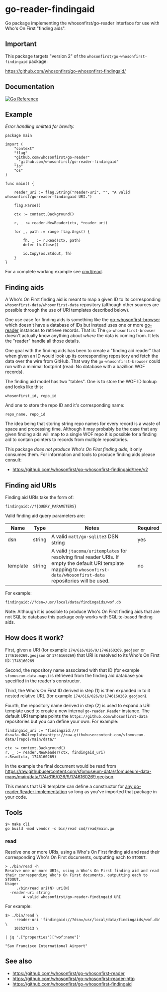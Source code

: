 # go-reader-findingaid

Go package implementing the whosonfirst/go-reader interface for use with Who's On First "finding aids".

## Important

This package targets "version 2" of the `whosonfirst/go-whosonfirst-findingaid` package:

https://github.com/whosonfirst/go-whosonfirst-findingaid/

## Documentation

[![Go Reference](https://pkg.go.dev/badge/github.com/whosonfirst/go-reader-findingaid.svg)](https://pkg.go.dev/github.com/whosonfirst/go-reader-findingaid)

## Example

_Error handling omitted for brevity._

```
package main

import (
	"context"
	"flag"
	"github.com/whosonfirst/go-reader"
	_ "github.com/whosonfirst/go-reader-findingaid"
	"io"
	"os"
)

func main() {

	reader_uri := flag.String("reader-uri", "", "A valid whosonfirst/go-reader-findingaid URI.")

	flag.Parse()

	ctx := context.Background()

	r, _ := reader.NewReader(ctx, *reader_uri)

	for _, path := range flag.Args() {

		fh, _ := r.Read(ctx, path)
		defer fh.Close()

		io.Copy(os.Stdout, fh)
	}
}
```

For a complete working example see [cmd/read](cmd/read/main.go).

## Finding aids

A Who's On First finding aid is meant to map a given ID to its corresponding `whosonfirst-data/whosonfirst-data` repository (although other sources are possible through the use of URI templates described below).

One use case for finding aids is something like the [go-whosonfirst-browser](https://github.com/whosonfirst/go-whosonfirst-browser) which doesn't have a database of IDs but instead uses one or more [go-reader](https://github.com/whosonfirst/go-reader) instances to retrieve records. That is: The `go-whosonfirst-browser` doesn't actually know anything about _where_ the data is coming from. It lets the "reader" handle all those details.

One goal with the finding aids has been to create a "finding aid reader" that when given an ID would look up its corresponding repository and fetch the data over the wire from GitHub. That way the `go-whosonfirst-browser` could run with a minimal footprint (read: No database with a bazillion WOF records).

The finding aid model has two "tables". One is to store the WOF ID lookup and looks like this:

```
whosonfirst_id, repo_id
```

And one to store the repo ID and it's corresponding name:

```
repo_name, repo_id
```

The idea being that storing string repo names for every record is a waste of space and processing time. Although it may probably be the case that any given finding aids will map to a single WOF repo it is possible for a finding aid to contain pointers to records from multiple repositories.

This package _does not produce Who's On First finding aids_, it only consumes them. For information and tools to produce finding aids please consult:

* https://github.com/whosonfirst/go-whosonfirst-findingaid/tree/v2

## Finding aid URIs

Finding aid URIs take the form of:

```
findingaid://?{QUERY_PARAMETERS}
```

Valid finding aid query parameters are:

| Name | Type | Notes | Required
| --- | --- | --- | --- |
| dsn | string | A valid `matt/go-sqlite3` DSN string | yes |
| template | string | A valid `jtacoma/uritemplates` for resolving final reader URIs. If empty the default URI template mapping to `whosonfirst-data/whosonfirst-data` repositories will be used. | no |

For example:

```
findingaid://?dsn=/usr/local/data/findingaids/wof.db
```

Note: Although it is possible to produce Who's On First finding aids that are not SQLite database this package _only_ works with SQLite-based finding aids.

## How does it work?

First, given a URI (for example `174/616/026/9/1746160269.geojson` or `1746160269.geojson` or `1746160269`) that URI is resolved to its Who's On First ID: `1746160269`

Second, the repository name associated with that ID (for example `sfomuseum-data-maps`) is retrieved from the finding aid database you specified in the reader's constructor.

Third, the Who's On First ID derived in step (1) is then expanded in to it nested relative URL (for example `174/616/026/9/1746160269.geojson`).

Fourth, the repository name derived in step (2) is used to expand a URI template used to create a new internal `go-reader.Reader` instance. The default URI template points the `https://github.com/whosonfirst-data` repositories but you can define your own. For example:

```
findingaid_uri := "findingaid://?dsn=fa.db&template=https://raw.githubusercontent.com/sfomuseum-data/{repo}/main/data/"

ctx := context.Background()
r, _ := reader.NewReader(ctx, findingaid_uri)
r.Read(ctx, 1746160269)
```

In the example the final document would be read from https://raw.githubusercontent.com/sfomuseum-data/sfomuseum-data-maps/main/data/174/616/026/9/1746160269.geojson.

This means that URI template can define a constructor for [any go-reader.Reader implementation](https://github.com/whosonfirst/go-reader#custom-readers) so long as you've imported that package in your code.

## Tools

```
$> make cli
go build -mod vendor -o bin/read cmd/read/main.go
```

### read

Resolve one or more URIs, using a Who's On First finding aid and read their corresponding Who's On First documents, outputting each to `STDOUT`.

```
> ./bin/read -h
Resolve one or more URIs, using a Who's On First finding aid and read their corresponding Who's On First documents, outputting each to STDOUT.
Usage:
	 ./bin/read uri(N) uri(N)
  -reader-uri string
    	A valid whosonfirst/go-reader-findingaid URI
```

For example:

```
$> ./bin/read \
	-reader-uri 'findingaid://?dsn=/usr/local/data/findingaids/wof.db' \
	102527513 \
	
| jq '.["properties"]["wof:name"]'

"San Francisco International Airport"
```

## See also

* https://github.com/whosonfirst/go-whosonfirst-reader
* https://github.com/whosonfirst/go-whosonfirst-reader-http
* https://github.com/whosonfirst/go-whosonfirst-findingaid
